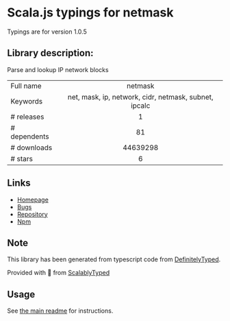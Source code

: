 
# Scala.js typings for netmask

Typings are for version 1.0.5

## Library description:
Parse and lookup IP network blocks

|                    |                 |
| ------------------ | :-------------: |
| Full name          | netmask |
| Keywords           | net, mask, ip, network, cidr, netmask, subnet, ipcalc |
| # releases         | 1 |
| # dependents       | 81 |
| # downloads        | 44639298 |
| # stars            | 6 |

## Links
- [Homepage](https://github.com/rs/node-netmask)
- [Bugs](https://github.com/rs/node-netmask/issues)
- [Repository](https://github.com/rs/node-netmask)
- [Npm](https://www.npmjs.com/package/netmask)
    


## Note
This library has been generated from typescript code from [DefinitelyTyped](https://definitelytyped.org).

Provided with :purple_heart: from [ScalablyTyped](https://github.com/oyvindberg/ScalablyTyped)

## Usage
See [the main readme](../../readme.md) for instructions.


